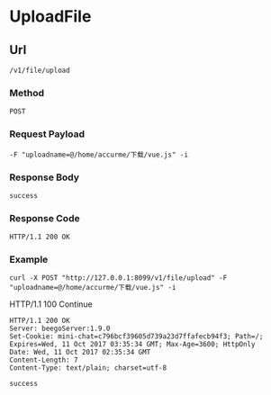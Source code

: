 # UploadFile

## Url
    /v1/file/upload
    
### Method
    POST
    
### Request Payload
    -F "uploadname=@/home/accurme/下载/vue.js" -i 

### Response Body
    success

### Response Code
    HTTP/1.1 200 OK
    
### Example    
    curl -X POST "http://127.0.0.1:8099/v1/file/upload" -F "uploadname=@/home/accurme/下载/vue.js" -i 
HTTP/1.1 100 Continue

    HTTP/1.1 200 OK
    Server: beegoServer:1.9.0
    Set-Cookie: mini-chat=c796bcf39605d739a23d7ffafecb94f3; Path=/; Expires=Wed, 11 Oct 2017 03:35:34 GMT; Max-Age=3600; HttpOnly
    Date: Wed, 11 Oct 2017 02:35:34 GMT
    Content-Length: 7
    Content-Type: text/plain; charset=utf-8

    success